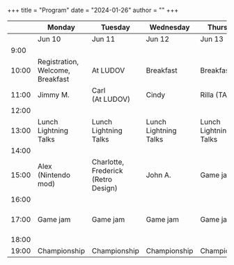 +++
title = "Program"
date = "2024-01-26"
author = ""
+++

|       | Monday                           | Tuesday                                | Wednesday                | Thursday                 | Friday                   |
|-------|----------------------------------|----------------------------------------|--------------------------|--------------------------|--------------------------|
|       | Jun 10                           | Jun 11                                 | Jun 12                   | Jun 13                   | Jun 14                   |
|  9:00 |                                  |                                        |                          |                          |                          |
| 10:00 | Registration,<br>Welcome,<br>Breakfast | At LUDOV                               | Breakfast                | Breakfast                | Breakfast                |
| 11:00 | Jimmy M.                         | Carl<br>(At LUDOV)                     | Cindy                    | Rilla (TAG)              | Industry keynote         |
| 12:00 |                                  |                                        |                          |                          |                          |
| 13:00 | Lunch<br>Lightning Talks         | Lunch<br>Lightning Talks               | Lunch<br>Lightning Talks | Lunch<br>Lightning Talks | Lunch<br>Lightning Talks |
| 14:00 |                                  |                                        |                          |                          |                          |
| 15:00 | Alex<br>(Nintendo mod)           | Charlotte, Frederick<br>(Retro Design) | John A.                  | Game jam                 | Game jam highlights      |
| 16:00 |                                  |                                        |                          |                          | Closing                  |
| 17:00 | Game jam                         | Game jam                               | Game jam                 | Game jam                 | Social<br>(Arcade MTL)   |
| 18:00 |                                  |                                        |                          |                          |                          |
| 19:00 | Championship                     | Championship                           | Championship             | Championship             |                          |
